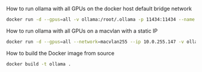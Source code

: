 How to run ollama with all GPUs on the docker host default bridge network

```bash
docker run -d --gpus=all -v ollama:/root/.ollama -p 11434:11434 --name ollama-int ollama/ollama
```

How to run ollama with all GPUs on a macvlan with a static IP

```bash
docker run -d --gpus=all --network=macvlan255 --ip 10.0.255.147 -v ollama:/root/.ollama --name ollama-ext --restart always ollama:latest
```

How to build the Docker image from source

```bash
docker build -t ollama .
```